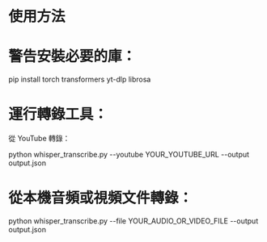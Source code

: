# 使用方法
# 警告安裝必要的庫：

pip install torch transformers yt-dlp librosa

# 運行轉錄工具：
從 YouTube 轉錄：

python whisper_transcribe.py --youtube YOUR_YOUTUBE_URL --output output.json

# 從本機音頻或視頻文件轉錄：

python whisper_transcribe.py --file YOUR_AUDIO_OR_VIDEO_FILE --output output.json
